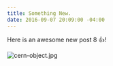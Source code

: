 ```yaml
---
title: Something New.
date: 2016-09-07 20:09:00 -04:00
---
```


Here is an awesome new post 8 :thumbsup:!

![cern-object.jpg](/uploads/cern-object.jpg)
